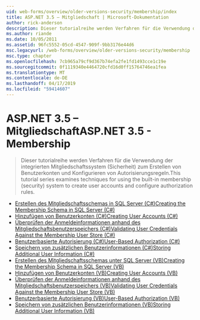 ```yaml
---
uid: web-forms/overview/older-versions-security/membership/index
title: ASP.NET 3.5 – Mitgliedschaft | Microsoft-Dokumentation
author: rick-anderson
description: Dieser tutorialreihe werden Verfahren für die Verwendung der integrierten Mitgliedschaftssystem (Sicherheit) zum Erstellen von Benutzerkonten und Konfigurieren von Autorisierungsregeln.
ms.author: riande
ms.date: 10/05/2011
ms.assetid: 96fc5552-05cd-4547-909f-9bb3176e44d6
msc.legacyurl: /web-forms/overview/older-versions-security/membership
msc.type: chapter
ms.openlocfilehash: 7cb965a79cf9d367b74efa2fe1fd1493cce1c19e
ms.sourcegitcommit: 0f1119340e4464720cfd16d0ff15764746ea1fea
ms.translationtype: MT
ms.contentlocale: de-DE
ms.lasthandoff: 04/17/2019
ms.locfileid: "59414607"
---
```

# <a name="aspnet-35---membership"></a><span data-ttu-id="59268-103">ASP.NET 3.5 – Mitgliedschaft</span><span class="sxs-lookup"><span data-stu-id="59268-103">ASP.NET 3.5 - Membership</span></span>

> <span data-ttu-id="59268-104">Dieser tutorialreihe werden Verfahren für die Verwendung der integrierten Mitgliedschaftssystem (Sicherheit) zum Erstellen von Benutzerkonten und Konfigurieren von Autorisierungsregeln.</span><span class="sxs-lookup"><span data-stu-id="59268-104">This tutorial series examines techniques for using the built-in membership (security) system to create user accounts and configure authorization rules.</span></span>


- [<span data-ttu-id="59268-105">Erstellen des Mitgliedschaftsschemas in SQL Server (C#)</span><span class="sxs-lookup"><span data-stu-id="59268-105">Creating the Membership Schema in SQL Server (C#)</span></span>](creating-the-membership-schema-in-sql-server-cs.md)
- [<span data-ttu-id="59268-106">Hinzufügen von Benutzerkonten (C#)</span><span class="sxs-lookup"><span data-stu-id="59268-106">Creating User Accounts (C#)</span></span>](creating-user-accounts-cs.md)
- [<span data-ttu-id="59268-107">Überprüfen der Anmeldeinformationen anhand des Mitgliedschaftsbenutzerspeichers (C#)</span><span class="sxs-lookup"><span data-stu-id="59268-107">Validating User Credentials Against the Membership User Store (C#)</span></span>](validating-user-credentials-against-the-membership-user-store-cs.md)
- [<span data-ttu-id="59268-108">Benutzerbasierte Autorisierung (C#)</span><span class="sxs-lookup"><span data-stu-id="59268-108">User-Based Authorization (C#)</span></span>](user-based-authorization-cs.md)
- [<span data-ttu-id="59268-109">Speichern von zusätzlichen Benutzerinformationen (C#)</span><span class="sxs-lookup"><span data-stu-id="59268-109">Storing Additional User Information (C#)</span></span>](storing-additional-user-information-cs.md)
- [<span data-ttu-id="59268-110">Erstellen des Mitgliedschaftsschemas unter SQL Server (VB)</span><span class="sxs-lookup"><span data-stu-id="59268-110">Creating the Membership Schema in SQL Server (VB)</span></span>](creating-the-membership-schema-in-sql-server-vb.md)
- [<span data-ttu-id="59268-111">Hinzufügen von Benutzerkonten (VB)</span><span class="sxs-lookup"><span data-stu-id="59268-111">Creating User Accounts (VB)</span></span>](creating-user-accounts-vb.md)
- [<span data-ttu-id="59268-112">Überprüfen der Anmeldeinformationen anhand des Mitgliedschaftsbenutzerspeichers (VB)</span><span class="sxs-lookup"><span data-stu-id="59268-112">Validating User Credentials Against the Membership User Store (VB)</span></span>](validating-user-credentials-against-the-membership-user-store-vb.md)
- [<span data-ttu-id="59268-113">Benutzerbasierte Autorisierung (VB)</span><span class="sxs-lookup"><span data-stu-id="59268-113">User-Based Authorization (VB)</span></span>](user-based-authorization-vb.md)
- [<span data-ttu-id="59268-114">Speichern von zusätzlichen Benutzerinformationen (VB)</span><span class="sxs-lookup"><span data-stu-id="59268-114">Storing Additional User Information (VB)</span></span>](storing-additional-user-information-vb.md)
